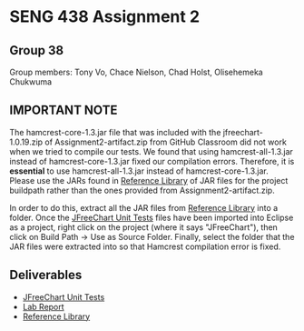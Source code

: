 # SENG 438 Assignment 2
## Group 38
Group members: Tony Vo, Chace Nielson, Chad Holst, Olisehemeka Chukwuma

## **IMPORTANT NOTE**
The hamcrest-core-1.3.jar file that was included with the jfreechart-1.0.19.zip of Assignment2-artifact.zip from GitHub Classroom did not work when we tried to compile our tests. We found that using hamcrest-all-1.3.jar instead of hamcrest-core-1.3.jar fixed our compilation errors. Therefore, it is **essential** to use hamcrest-all-1.3.jar instead of hamcrest-core-1.3.jar. Please use the JARs found in [Reference Library](Referenced%20Libraries/) of JAR files for the project buildpath rather than the ones provided from Assignment2-artifact.zip.

In order to do this, extract all the JAR files from [Reference Library](Referenced%20Libraries/) into a folder. Once the [JFreeChart Unit Tests](JFreeChart/src/org/jfree/data/test) files have been imported into Eclipse as a project, right click on the project (where it says "JFreeChart"), then click on Build Path → Use as Source Folder. Finally, select the folder that the JAR files were extracted into so that Hamcrest compilation error is fixed.

## Deliverables
- [JFreeChart Unit Tests](JFreeChart/src/org/jfree/data/test)
- [Lab Report](seng438-assignment-2-Lab-Report.md) 
- [Reference Library](Referenced%20Libraries/)

